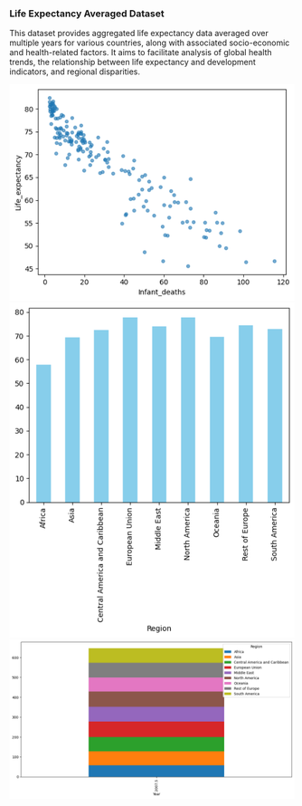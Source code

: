 ### Life Expectancy Averaged Dataset
This dataset provides aggregated life expectancy data averaged over multiple years for various countries, along with associated socio-economic and health-related factors. It aims to facilitate analysis of global health trends, the relationship between life expectancy and development indicators, and regional disparities.

![Image Alt](https://github.com/akuyaesekon/expectancy-data/blob/main/scatter.png)![Image Alt](https://github.com/akuyaesekon/expectancy-data/blob/main/bar.png)
![Image Alt](https://github.com/akuyaesekon/expectancy-data/blob/main/output.png)

